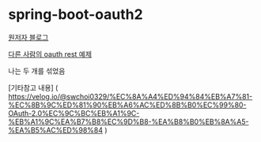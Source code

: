 # spring-boot-oauth2

[원저자 블로그](https://engkimbs.tistory.com/849)

[다른 사람의 oauth rest 예제](https://github.com/motolies/spring-boot-react-oauth2-social-login-demo)

나는 두 개를 섞었음

[기타참고 내용] (
https://velog.io/@swchoi0329/%EC%8A%A4%ED%94%84%EB%A7%81-%EC%8B%9C%ED%81%90%EB%A6%AC%ED%8B%B0%EC%99%80-OAuth-2.0%EC%9C%BC%EB%A1%9C-%EB%A1%9C%EA%B7%B8%EC%9D%B8-%EA%B8%B0%EB%8A%A5-%EA%B5%AC%ED%98%84
)

